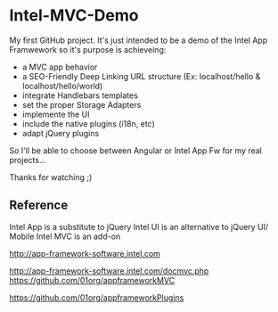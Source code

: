 Intel-MVC-Demo
==============

My first GitHub project. It's just intended to be a demo of the Intel App Framwework so it's purpose is achieveing:

-  a MVC app behavior
-  a SEO-Friendly Deep Linking URL structure     (Ex: localhost/hello  & localhost/hello/world)
-  integrate Handlebars templates
-  set the proper Storage Adapters
-  implemente the UI
-  include the native plugins (i18n, etc)
-  adapt jQuery plugins

So I'll be able to choose between Angular or Intel App Fw for my real projects...

Thanks for watching ;)

Reference
---------
Intel App is a substitute to jQuery
Intel UI is an alternative to jQuery UI/ Mobile
Intel MVC is an add-on

http://app-framework-software.intel.com


http://app-framework-software.intel.com/docmvc.php
https://github.com/01org/appframeworkMVC

https://github.com/01org/appframeworkPlugins

